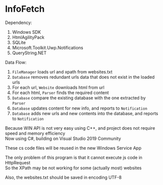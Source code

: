 # InfoFetch  

Dependency:  
1. Windows SDK  
2. HtmlAgilityPack  
3. SQLite  
4. Microsoft.Toolkit.Uwp.Notifications  
5. QueryString.NET  

Data Flow:  
1. `FileManager` loads url and xpath from websites.txt  
2. `Database` removes redundant urls data that does not exist in the loaded urls  
4. For each url, `Website` downloads html from url  
5. For each html, `Parser` finds the required content  
6. `Database` compare the existing database with the one extracted by `Parser`  
7. `Database` updates content for new info, and reports to `Notification`  
8. `Database` adds new urls and new contents into the database, and reports to `Notification`


Because WIN API is not very easy using C++, and project does not require speed and memory efficiency  
Now using C#, building on Visual Studio 2019 Community  

These cs code files will be reused in the new Windows Service App  

The only problem of this program is that it cannot execute js code in HttpRequest  
So the XPath may be not working for some (actually most) websites  

Also, the websites.txt should be saved in encoding UTF-8  